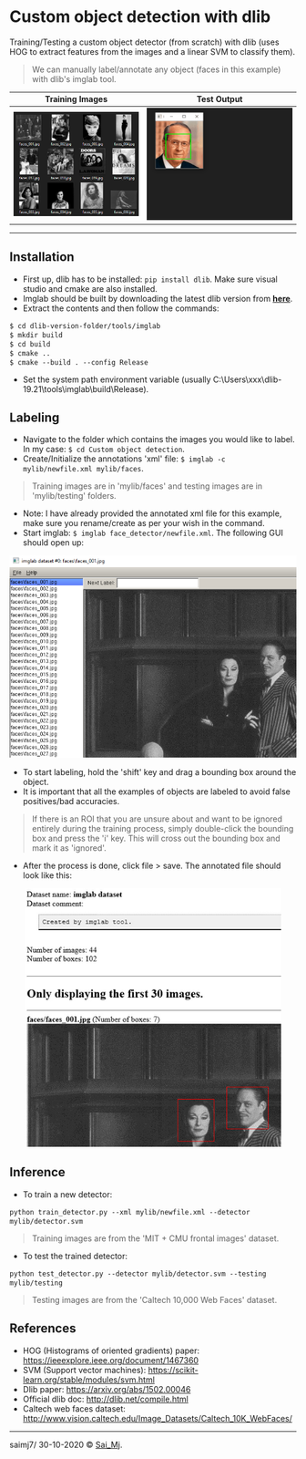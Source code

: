 # Custom object detection with dlib

Training/Testing a custom object detector (from scratch) with dlib (uses HOG to extract features from the images and a linear SVM to classify them).

> We can manually label/annotate any object (faces in this example) with dlib's imglab tool.


Training Images       |  Test Output
:-------------------------:|:-------------------------:
![Train](mylib/utils/train.png?raw=true "Training images")  |  ![Test](mylib/utils/test.gif?raw=true "Testing output")


---

## Installation

- First up, dlib has to be installed: ```pip install dlib```. Make sure visual studio and cmake are also installed.
- Imglab should be built by downloading the latest dlib version from [**here**](http://dlib.net/).
- Extract the contents and then follow the commands:

```
$ cd dlib-version-folder/tools/imglab
$ mkdir build
$ cd build
$ cmake ..
$ cmake --build . --config Release
```
- Set the system path environment variable (usually C:\Users\xxx\dlib-19.21\tools\imglab\build\Release).

## Labeling

- Navigate to the folder which contains the images you would like to label. In my case: ```$ cd Custom object detection```.
- Create/Initialize the annotations 'xml' file: ```$ imglab -c mylib/newfile.xml mylib/faces```.

> Training images are in 'mylib/faces' and testing images are in 'mylib/testing' folders.

- Note: I have already provided the annotated xml file for this example, make sure you rename/create as per your wish in the command.
- Start imglab: ```$ imglab face_detector/newfile.xml```. The following GUI should open up:

<div align="center">
<img src= mylib/utils/imglab.png?raw=true width=550>
</div>

- To start labeling, hold the 'shift' key and drag a bounding box around the object. 
- It is important that all the examples of objects are labeled to avoid false positives/bad accuracies. 

> If there is an ROI that you are unsure about and want to be ignored entirely during the training process, simply double-click the bounding box and press the 'i' key. This will cross out the bounding box and mark it as 'ignored'.

- After the process is done, click file > save. The annotated file should look like this:

<div align="center">
<img src= mylib/utils/annotated.png?raw=true width=450>
</div>


## Inference

- To train a new detector:

```
python train_detector.py --xml mylib/newfile.xml --detector mylib/detector.svm
```

> Training images are from the 'MIT + CMU frontal images' dataset.

- To test the trained detector:

```
python test_detector.py --detector mylib/detector.svm --testing mylib/testing
```

> Testing images are from the 'Caltech 10,000 Web Faces' dataset.

## References

- HOG (Histograms of oriented gradients) paper: https://ieeexplore.ieee.org/document/1467360
- SVM (Support vector machines): https://scikit-learn.org/stable/modules/svm.html
- Dlib paper: https://arxiv.org/abs/1502.00046
- Official dlib doc: http://dlib.net/compile.html
- Caltech web faces dataset: http://www.vision.caltech.edu/Image_Datasets/Caltech_10K_WebFaces/

---

saimj7/ 30-10-2020 © <a href="http://saimj7.github.io" target="_blank">Sai_Mj</a>.
